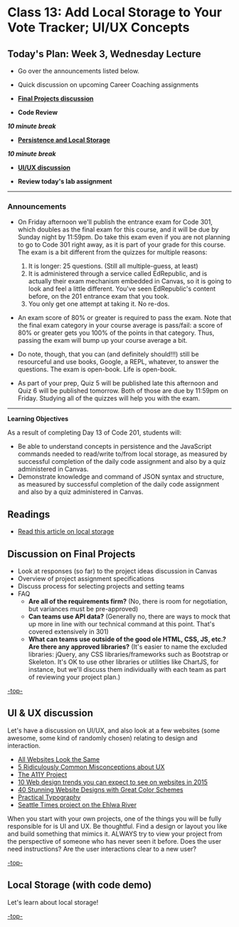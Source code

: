# Class 13: Add Local Storage to Your Vote Tracker; UI/UX Concepts

<a id="top"></a>
## Today's Plan: Week 3, Wednesday Lecture

- Go over the announcements listed below.

- Quick discussion on upcoming Career Coaching assignments

- **[Final Projects discussion](#projects)**

- **Code Review**

***10 minute break***

- **[Persistence and Local Storage](#ls)**

***10 minute break***

- **[UI/UX discussion](#uiux)**

- **Review today's lab assignment**

---

### Announcements

- On Friday afternoon we'll publish the entrance exam for Code 301, which doubles as the final exam for this course, and it will be due by Sunday night by 11:59pm. Do take this exam even if you are not planning to go to Code 301 right away, as it is part of your grade for this course. The exam is a bit different from the quizzes for multiple reasons:

	1. It is longer: 25 questions. (Still all multiple-guess, at least)
	2. It is administered through a service called EdRepublic, and is actually their exam mechanism embedded in Canvas, so it is going to look and feel a little different. You've seen EdRepublic's content before, on the 201 entrance exam that you took.
	3. You only get one attempt at taking it. No re-dos.

- An exam score of 80% or greater is required to pass the exam. Note that the final exam category in your course average is pass/fail: a score of 80% or greater gets you 100% of the points in that category. Thus, passing the exam will bump up your course average a bit.
- Do note, though, that you can (and definitely should!!!) still be resourceful and use books, Google, a REPL, whatever, to answer the questions. The exam is open-book. Life is open-book.
- As part of your prep, Quiz 5 will be published late this afternoon and Quiz 6 will be published tomorrow. Both of those are due by 11:59pm on Friday. Studying all of the quizzes will help you with the exam.

---

**Learning Objectives**

As a result of completing Day 13 of Code 201, students will:

- Be able to understand concepts in persistence and the JavaScript commands needed to read/write to/from local storage, as measured by successful completion of the daily code assignment and also by a quiz administered in Canvas.
- Demonstrate knowledge and command of JSON syntax and structure, as measured by successful completion of the daily code assignment and also by a quiz administered in Canvas.

## Readings

- [Read this article on local storage](http://diveintohtml5.info/storage.html)

<a id="Projects"></a>
## Discussion on Final Projects

- Look at responses (so far) to the project ideas discussion in Canvas
- Overview of project assignment specifications
- Discuss process for selecting projects and setting teams
- FAQ
  - **Are all of the requirements firm?** (No, there is room for negotiation, but variances must be pre-approved)
  - **Can teams use API data?** (Generally no, there are ways to mock that up more in line with our  technical command at this point. That's covered extensively in 301)
  - **What can teams use outside of the good ole HTML, CSS, JS, etc.? Are there any approved libraries?** (It's easier to name the excluded libraries: jQuery, any CSS libraries/frameworks such as Bootstrap or Skeleton. It's OK to use other libraries or utilities like ChartJS, for instance, but we'll discuss them individually with each team as part of reviewing your project plan.)

[-top-](#top)

<a id="uiux"></a>
## UI & UX discussion

Let's have a discussion on UI/UX, and also look at a few websites (some awesome, some kind of randomly chosen) relating to design and interaction.

- [All Websites Look the Same](http://www.zeldman.com/2015/09/10/all-websites-look-the-same/)
- [5 Ridiculously Common Misconceptions about UX](https://www.sitepoint.com/5-ridiculously-common-misconceptions-about-ux/)
- [The A11Y Project](http://a11yproject.com/)
- [10 Web design trends you can expect to see on websites in 2015](http://thenextweb.com/dd/2015/01/02/10-web-design-trends-can-expect-see-2015/)
- [40 Stunning Website Designs with Great Color Schemes](http://www.onextrapixel.com/2013/10/25/40-stunning-website-designs-with-great-color-schemes/)
- [Practical Typography](http://practicaltypography.com/)
- [Seattle Times project on the Ehlwa River](https://github.com/seattletimes/elwha)

When you start with your own projects, one of the things you will be fully responsible for is UI and UX. Be thoughtful. Find a design or layout you like and build something that mimics it. ALWAYS try to view your project from the perspective of someone who has never seen it before. Does the user need instructions? Are the user interactions clear to a new user?

[-top-](#top)

<a id="ls"></a>
## Local Storage (with code demo)

Let's learn about local storage!

[-top-](#top)

